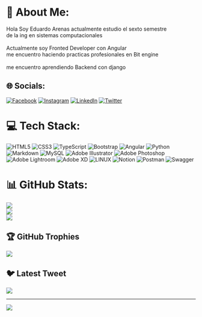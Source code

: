# 💫 About Me:
Hola Soy Eduardo Arenas  actualmente estudio el sexto semestre <br>de la ing en sistemas computacionales <br><br>Actualmente soy Fronted Developer con Angular<br>me encuentro haciendo practicas profesionales en Bit engine<br><br>me encuentro aprendiendo Backend con django


## 🌐 Socials:
[![Facebook](https://img.shields.io/badge/Facebook-%231877F2.svg?logo=Facebook&logoColor=white)](https://www.facebook.com/profile.php?id=100087518045807) [![Instagram](https://img.shields.io/badge/Instagram-%23E4405F.svg?logo=Instagram&logoColor=white)](https://www.instagram.com/arenas_dev/) [![LinkedIn](https://img.shields.io/badge/LinkedIn-%230077B5.svg?logo=linkedin&logoColor=white)](https://www.linkedin.com/in/eduardo-arenas-i-068ba4229/) [![Twitter](https://img.shields.io/badge/Twitter-%231DA1F2.svg?logo=Twitter&logoColor=white)](https://twitter.com/EduDev17) 

# 💻 Tech Stack:
![HTML5](https://img.shields.io/badge/html5-%23E34F26.svg?style=for-the-badge&logo=html5&logoColor=white) ![CSS3](https://img.shields.io/badge/css3-%231572B6.svg?style=for-the-badge&logo=css3&logoColor=white) ![TypeScript](https://img.shields.io/badge/typescript-%23007ACC.svg?style=for-the-badge&logo=typescript&logoColor=white) ![Bootstrap](https://img.shields.io/badge/bootstrap-%23563D7C.svg?style=for-the-badge&logo=bootstrap&logoColor=white) ![Angular](https://img.shields.io/badge/angular-%23DD0031.svg?style=for-the-badge&logo=angular&logoColor=white) ![Python](https://img.shields.io/badge/python-3670A0?style=for-the-badge&logo=python&logoColor=ffdd54) ![Markdown](https://img.shields.io/badge/markdown-%23000000.svg?style=for-the-badge&logo=markdown&logoColor=white) ![MySQL](https://img.shields.io/badge/mysql-%2300f.svg?style=for-the-badge&logo=mysql&logoColor=white) ![Adobe Illustrator](https://img.shields.io/badge/adobeillustrator-%23FF9A00.svg?style=for-the-badge&logo=adobeillustrator&logoColor=white) ![Adobe Photoshop](https://img.shields.io/badge/adobephotoshop-%2331A8FF.svg?style=for-the-badge&logo=adobephotoshop&logoColor=white) ![Adobe Lightroom](https://img.shields.io/badge/Adobe%20Lightroom-31A8FF.svg?style=for-the-badge&logo=Adobe%20Lightroom&logoColor=white) ![Adobe XD](https://img.shields.io/badge/Adobe%20XD-470137?style=for-the-badge&logo=Adobe%20XD&logoColor=#FF61F6) ![LINUX](https://img.shields.io/badge/Linux-FCC624?style=for-the-badge&logo=linux&logoColor=black) ![Notion](https://img.shields.io/badge/Notion-%23000000.svg?style=for-the-badge&logo=notion&logoColor=white) ![Postman](https://img.shields.io/badge/Postman-FF6C37?style=for-the-badge&logo=postman&logoColor=white) ![Swagger](https://img.shields.io/badge/-Swagger-%23Clojure?style=for-the-badge&logo=swagger&logoColor=white)
# 📊 GitHub Stats:
![](https://github-readme-stats.vercel.app/api?username=EduardoArenasI&theme=dracula&hide_border=false&include_all_commits=true&count_private=true)<br/>
![](https://github-readme-streak-stats.herokuapp.com/?user=EduardoArenasI&theme=dracula&hide_border=false)<br/>
![](https://github-readme-stats.vercel.app/api/top-langs/?username=EduardoArenasI&theme=dracula&hide_border=false&include_all_commits=true&count_private=true&layout=compact)

## 🏆 GitHub Trophies
![](https://github-profile-trophy.vercel.app/?username=EduardoArenasI&theme=dracula&no-frame=false&no-bg=false&margin-w=4)

## 🐦 Latest Tweet
[![](https://gtce.itsvg.in/api?username=EduDev17)](https://github.com/VishwaGauravIn/github-twitter-card-embed)

---
[![](https://visitcount.itsvg.in/api?id=EduardoArenasI&icon=0&color=1)](https://visitcount.itsvg.in)

<!-- Proudly created with GPRM ( https://gprm.itsvg.in ) -->
